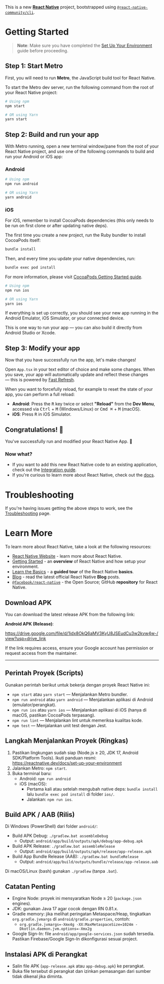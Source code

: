 This is a new [**React Native**](https://reactnative.dev) project, bootstrapped using [`@react-native-community/cli`](https://github.com/react-native-community/cli).

# Getting Started

> **Note**: Make sure you have completed the [Set Up Your Environment](https://reactnative.dev/docs/set-up-your-environment) guide before proceeding.

## Step 1: Start Metro

First, you will need to run **Metro**, the JavaScript build tool for React Native.

To start the Metro dev server, run the following command from the root of your React Native project:

```sh
# Using npm
npm start

# OR using Yarn
yarn start
```

## Step 2: Build and run your app

With Metro running, open a new terminal window/pane from the root of your React Native project, and use one of the following commands to build and run your Android or iOS app:

### Android

```sh
# Using npm
npm run android

# OR using Yarn
yarn android
```

### iOS

For iOS, remember to install CocoaPods dependencies (this only needs to be run on first clone or after updating native deps).

The first time you create a new project, run the Ruby bundler to install CocoaPods itself:

```sh
bundle install
```

Then, and every time you update your native dependencies, run:

```sh
bundle exec pod install
```

For more information, please visit [CocoaPods Getting Started guide](https://guides.cocoapods.org/using/getting-started.html).

```sh
# Using npm
npm run ios

# OR using Yarn
yarn ios
```

If everything is set up correctly, you should see your new app running in the Android Emulator, iOS Simulator, or your connected device.

This is one way to run your app — you can also build it directly from Android Studio or Xcode.

## Step 3: Modify your app

Now that you have successfully run the app, let's make changes!

Open `App.tsx` in your text editor of choice and make some changes. When you save, your app will automatically update and reflect these changes — this is powered by [Fast Refresh](https://reactnative.dev/docs/fast-refresh).

When you want to forcefully reload, for example to reset the state of your app, you can perform a full reload:

- **Android**: Press the <kbd>R</kbd> key twice or select **"Reload"** from the **Dev Menu**, accessed via <kbd>Ctrl</kbd> + <kbd>M</kbd> (Windows/Linux) or <kbd>Cmd ⌘</kbd> + <kbd>M</kbd> (macOS).
- **iOS**: Press <kbd>R</kbd> in iOS Simulator.

## Congratulations! :tada:

You've successfully run and modified your React Native App. :partying_face:

### Now what?

- If you want to add this new React Native code to an existing application, check out the [Integration guide](https://reactnative.dev/docs/integration-with-existing-apps).
- If you're curious to learn more about React Native, check out the [docs](https://reactnative.dev/docs/getting-started).

# Troubleshooting

If you're having issues getting the above steps to work, see the [Troubleshooting](https://reactnative.dev/docs/troubleshooting) page.

# Learn More

To learn more about React Native, take a look at the following resources:

- [React Native Website](https://reactnative.dev) - learn more about React Native.
- [Getting Started](https://reactnative.dev/docs/environment-setup) - an **overview** of React Native and how setup your environment.
- [Learn the Basics](https://reactnative.dev/docs/getting-started) - a **guided tour** of the React Native **basics**.
- [Blog](https://reactnative.dev/blog) - read the latest official React Native **Blog** posts.
- [`@facebook/react-native`](https://github.com/facebook/react-native) - the Open Source; GitHub **repository** for React Native.

## Download APK

You can download the latest release APK from the following link:

**Android APK (Release)**:

https://drive.google.com/file/d/1idx8OkQ6aMV3KyU8JSEudCu3w2kvw4w-/view?usp=drive_link

If the link requires access, ensure your Google account has permission or request access from the maintainer.

---

## Perintah Proyek (Scripts)

Gunakan perintah berikut untuk bekerja dengan proyek React Native ini:

- `npm start` atau `yarn start` — Menjalankan Metro bundler.
- `npm run android` atau `yarn android` — Menjalankan aplikasi di Android (emulator/perangkat).
- `npm run ios` atau `yarn ios` — Menjalankan aplikasi di iOS (hanya di macOS, pastikan CocoaPods terpasang).
- `npm run lint` — Menjalankan lint untuk memeriksa kualitas kode.
- `npm test` — Menjalankan unit test dengan Jest.

## Langkah Menjalankan Proyek (Ringkas)

1. Pastikan lingkungan sudah siap (Node.js ≥ 20, JDK 17, Android SDK/Platform Tools). Ikuti panduan resmi: https://reactnative.dev/docs/set-up-your-environment
2. Jalankan Metro: `npm start`.
3. Buka terminal baru:
   - Android: `npm run android`
   - iOS (macOS):
     - Pertama kali atau setelah mengubah native deps: `bundle install` lalu `bundle exec pod install` di folder `ios/`.
     - Jalankan: `npm run ios`.

## Build APK / AAB (Rilis)

Di Windows (PowerShell) dari folder `android/`:

- Build APK Debug: `./gradlew.bat assembleDebug`
  - Output: `android/app/build/outputs/apk/debug/app-debug.apk`
- Build APK Release: `./gradlew.bat assembleRelease`
  - Output: `android/app/build/outputs/apk/release/app-release.apk`
- Build App Bundle Release (AAB): `./gradlew.bat bundleRelease`
  - Output: `android/app/build/outputs/bundle/release/app-release.aab`

Di macOS/Linux (bash) gunakan `./gradlew` (tanpa `.bat`).

## Catatan Penting

- Engine Node: proyek ini mensyaratkan Node ≥ 20 (`package.json` engines).
- JDK: gunakan Java 17 agar cocok dengan RN 0.81.x.
- Gradle memory: jika melihat peringatan Metaspace/Heap, tingkatkan `org.gradle.jvmargs` di `android/gradle.properties`, contoh:
  - `org.gradle.jvmargs=-Xmx4g -XX:MaxMetaspaceSize=1024m -Dkotlin.daemon.jvm.options=-Xmx2g`
- Google Sign-In: file `android/app/google-services.json` sudah tersedia. Pastikan Firebase/Google Sign-In dikonfigurasi sesuai project.

## Instalasi APK di Perangkat

- Salin file APK (`app-release.apk` atau `app-debug.apk`) ke perangkat.
- Buka file tersebut di perangkat dan izinkan pemasangan dari sumber tidak dikenal jika diminta.
